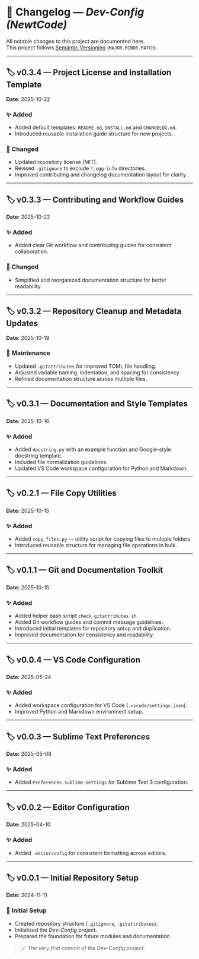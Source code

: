 # 🧾 Changelog — *Dev-Config (NewtCode)*

All notable changes to this project are documented here.  
This project follows [Semantic Versioning](https://semver.org/) (`MAJOR.MINOR.PATCH`).

---

## 🏷️ v0.3.4 — Project License and Installation Template

**Date:** 2025-10-22

### ✨ Added

- Added default templates: `README.md`, `INSTALL.md` and `CHANGELOG.md`.
- Introduced reusable installation guide structure for new projects.

### 🔧 Changed

- Updated repository license (MIT).
- Revised `.gitignore` to exclude `*.egg-info` directories.
- Improved contributing and changelog documentation layout for clarity.

---

## 🏷️ v0.3.3 — Contributing and Workflow Guides

**Date:** 2025-10-22

### ✨ Added

- Added clear Git workflow and contributing guides for consistent collaboration.

### 🔧 Changed

- Simplified and reorganized documentation structure for better readability.

---

## 🏷️ v0.3.2 — Repository Cleanup and Metadata Updates

**Date:** 2025-10-19

### 🧹 Maintenance

- Updated `.gitattributes` for improved TOML file handling.
- Adjusted variable naming, indentation, and spacing for consistency.
- Refined documentation structure across multiple files.

---

## 🏷️ v0.3.1 — Documentation and Style Templates

**Date:** 2025-10-16

### ✨ Added

- Added `docstring.py` with an example function and Google-style docstring template.
- Included file normalization guidelines.
- Updated VS Code workspace configuration for Python and Markdown.

---

## 🏷️ v0.2.1 — File Copy Utilities

**Date:** 2025-10-15

### ✨ Added

- Added `copy_files.py` — utility script for copying files to multiple folders.
- Introduced reusable structure for managing file operations in bulk.

---

## 🏷️ v0.1.1 — Git and Documentation Toolkit

**Date:** 2025-10-15

### ✨ Added

- Added helper bash script `check_gitattributes.sh`.
- Added Git workflow guides and commit message guidelines.
- Introduced initial templates for repository setup and duplication.
- Improved documentation for consistency and readability.

---

## 🏷️ v0.0.4 — VS Code Configuration

**Date:** 2025-05-24

### ✨ Added

- Added workspace configuration for VS Code (`.vscode/settings.json`).
- Improved Python and Markdown environment setup.

---

## 🏷️ v0.0.3 — Sublime Text Preferences

**Date:** 2025-05-08

### ✨ Added

- Added `Preferences.sublime-settings` for Sublime Text 3 configuration.

---

## 🏷️ v0.0.2 — Editor Configuration

**Date:** 2025-04-10

### ✨ Added

- Added `.editorconfig` for consistent formatting across editors.

---

## 🏷️ v0.0.1 — Initial Repository Setup

**Date:** 2024-11-11

### 🧩 Initial Setup

- Created repository structure (`.gitignore`, `.gitattributes`).
- Initialized the *Dev-Config* project.
- Prepared the foundation for future modules and documentation.

> 🪄 *The very first commit of the Dev-Config project.*
